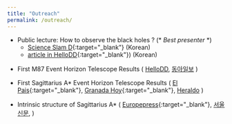 ```yaml
---
title: "Outreach"
permalink: /outreach/
---
```


* Public lecture: How to observe the black holes ? (* *Best presenter* *)
  * [Science Slam D](https://youtu.be/9exnhfM3bRY){:target="_blank"} (Korean)
  * [article in HelloDD](https://www.hellodd.com/news/articleView.html?idxno=68464){:target="_blank"}) (Korean)

<!-- Youtube UST: https://youtu.be/Hu9vqVl_ll0 -->

* First M87 Event Horizon Telescope Results
(
  [HelloDD](https://www.hellodd.com/news/articleView.html?idxno=68135),
  [동아일보](https://www.donga.com/news/It/article/all/20190411/95007953/1)
  )

* First Sagittarius A* Event Horizon Telescope Results
(
  [El Pais](https://english.elpais.com/science-tech/2022-05-13/sagittarius-a-the-inside-story-of-how-our-black-hole-was-snapped.html){:target="_blank"},
  [Granada Hoy](https://www.granadahoy.com/granada/agujero-negro-Via-Lactea-Granada_0_1682532021.html){:target="_blank"},
  [Heraldo](https://www.heraldo.es/noticias/sociedad/2022/05/12/primera-imagen-sagitario-a-agujero-negro-corazon-via-lactea-1573864.html)
)

* Intrinsic structure of Sagittarius A*
(
  [Europepress](https://www.europapress.es/ciencia/astronomia/noticia-agujero-negro-centro-via-lactea-casi-circular-20220224130150.html){:target="_blank"},
  [서울신문](https://www.seoul.co.kr/news/newsView.php?id=20220222500061),
  )
